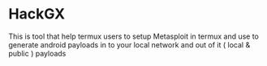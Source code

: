 # HackGX
This is tool that help termux users to setup Metasploit in termux and use to generate android payloads in to your local network and out of it ( local &amp; public ) payloads
